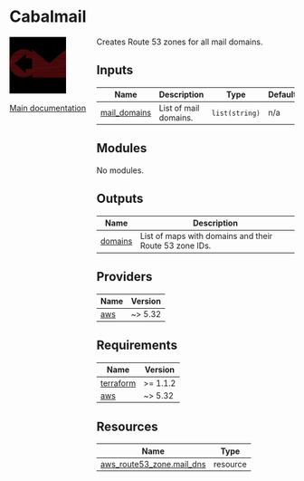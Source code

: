 <!-- BEGIN_TF_DOCS -->
# Cabalmail
<div style="width: 10em; float:left; height: 100%; padding-right: 1em;"><img src="/docs/logo.png" width="100" />
<p><a href="/README.md">Main documentation</a></p>
</div><div style="padding-left: 11em;">

Creates Route 53 zones for all mail domains.

## Inputs

| Name | Description | Type | Default | Required |
|------|-------------|------|---------|:--------:|
| <a name="input_mail_domains"></a> [mail\_domains](#input\_mail\_domains) | List of mail domains. | `list(string)` | n/a | yes |
## Modules

No modules.
## Outputs

| Name | Description |
|------|-------------|
| <a name="output_domains"></a> [domains](#output\_domains) | List of maps with domains and their Route 53 zone IDs. |
## Providers

| Name | Version |
|------|---------|
| <a name="provider_aws"></a> [aws](#provider\_aws) | ~> 5.32 |
## Requirements

| Name | Version |
|------|---------|
| <a name="requirement_terraform"></a> [terraform](#requirement\_terraform) | >= 1.1.2 |
| <a name="requirement_aws"></a> [aws](#requirement\_aws) | ~> 5.32 |
## Resources

| Name | Type |
|------|------|
| [aws_route53_zone.mail_dns](https://registry.terraform.io/providers/hashicorp/aws/latest/docs/resources/route53_zone) | resource |

</div>
<!-- END_TF_DOCS -->